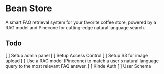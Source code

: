 # Bean Store

A smart FAQ retrieval system for your favorite coffee store, powered by a RAG model and Pinecone for cutting-edge natural language search. 

## Todo
[ ] Setup admin panel
[ ] Setup Access Control
[ ] Setup S3 for image upload
[ ] Use a RAG model (Pinecone)  to match a user's natural language query to the most relevant FAQ answer.
[ ] Kinde Auth
[ ] User Schema

